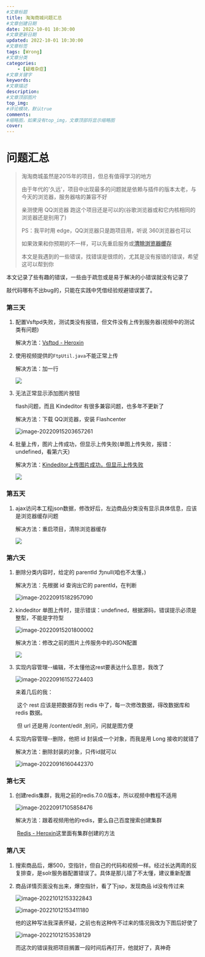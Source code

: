 ```yaml
---
#文章标题
title: 淘淘商城问题汇总
#文章创建日期
date: 2022-10-01 10:30:00
#文章更新日期
updated: 2022-10-01 10:30:00
#文章标签
tags: [Wrong] 
#文章分类
categories: 
	- [疑难杂症]
#文章关键字
keywords: 
#文章描述
description: 
#文章顶部图片
top_img: 
#评论模块，默认true
comments: 
#缩略图，如果没有top_img，文章顶部将显示缩略图
cover:
---
```


# 问题汇总

> 淘淘商城虽然是2015年的项目，但总有值得学习的地方
>
> 由于年代的'久远'，项目中出现最多的问题就是依赖与插件的版本太老，与今天的浏览器，服务器啥的兼容不好
>
> 亲测使用 QQ浏览器 跑这个项目还是可以的(谷歌浏览器或和它内核相同的浏览器还是别用了)
>
> PS：我平时用 edge，QQ浏览器只是跑项目用，听说 360浏览器也可以
>
> 如果效果和你预期的不一样，可以先重启服务或<u>**清除浏览器缓存**</u>
>
> 本文是我遇到的一些错误，找错误是很烦的，尤其是没有报错的错误，希望这可以帮到你



本文记录了些有趣的错误，一些由于疏忽或是易于解决的小错误就没有记录了

敲代码哪有不出bug的，只能在实践中凭借经验规避错误罢了。

### 第三天

1. 配置Vsftpd失败，测试类没有报错，但文件没有上传到服务器(视频中的测试类有问题)

   解决方法：[Vsftpd - Heroxin](https://heroxin.xyz/archives/24/)

2. 使用视频提供的`FtpUtil.java`不能正常上传

   解决方法：加一行

   ![](https://heroxin.oss-cn-beijing.aliyuncs.com/blog/img/image-20220915203304940.png)

3. 无法正常显示添加图片按钮

   flash问题，而且 Kindeditor 有很多兼容问题，也多年不更新了

   解决方法：下载 QQ浏览器，安装 Flashcenter

   ![image-20220915203657261](https://heroxin.oss-cn-beijing.aliyuncs.com/blog/img/image-20220915203657261.png)

3. 批量上传，图片上传成功，但显示上传失败(单图上传失败，报错：undefined，看第六天)

   解决方法：[Kindeditor上传图片成功，但显示上传失败](https://blog.csdn.net/xk_dream/article/details/79387042)
   
   ![](https://heroxin.oss-cn-beijing.aliyuncs.com/blog/img/image-20220915203944672.png)

### 第五天

1. ajax访问本工程json数据，修改好后，左边商品分类没有显示具体信息，应该是浏览器缓存问题

   解决方法：重启项目，清除浏览器缓存
   
   ![](https://heroxin.oss-cn-beijing.aliyuncs.com/blog/img/image-20220915204103321.png)

### 第六天

1. 删除分类内容时，给定的 parentId 为null(咱也不太懂，)

   解决方法：先根据 id 查询出它的 parentId，在判断 

   ![image-20220915182957090](https://heroxin.oss-cn-beijing.aliyuncs.com/blog/img/image-20220915182957090.png)
   
2. kindeditor 单图上传时，提示错误：undefined，根据源码，错误提示必须是整型，不能是字符型

   ![image-20220915201800002](https://heroxin.oss-cn-beijing.aliyuncs.com/blog/img/image-20220915201800002.png)

   解决方法：修改之前的图片上传服务中的JSON配置

   ![](https://heroxin.oss-cn-beijing.aliyuncs.com/blog/img/image-20220915204404961.png)
   
3. 实现内容管理--编辑，不太懂他这rest要表达什么意思，我改了

   ![image-20220916152724403](https://heroxin.oss-cn-beijing.aliyuncs.com/blog/img/image-20220916152724403.png)

   来着几后的我：

   ​	这个 rest 应该是把数据存到 redis 中了，每一次修改数据，得改数据库和 redis 数据。

   ​	但 url 还是用 /content/edit  ,别问，问就是图方便

4. 实现内容管理--删除，他把 id 封装成一个对象，而我是用 Long 接收的就错了

   解决方法：删除封装的对象，只传id就可以

   ![image-20220916160442370](https://heroxin.oss-cn-beijing.aliyuncs.com/blog/img/image-20220916160442370.png)

### 第七天

1. 创建redis集群，我用之前的redis.7.0.0版本，所以视频中教程不适用

   ![image-20220917105858476](https://heroxin.oss-cn-beijing.aliyuncs.com/blog/img/image-20220917105858476.png)

     解决方法：跟着视频用他的redis，要么自己百度搜索创建集群

   ​					[Redis - Heroxin](https://heroxin.xyz/archives/8/)这里面有集群创建的方法



### 第八天

1. 搜索商品后，爆500，空指针，但自己的代码和视频一样。经过长达两周的反复排查，是solr服务器配置错误了。具体是那儿错了不太懂，建议重新配置

2. 商品详情页面没有出来，爆空指针，看了下jsp，发现商品 id没有传过来

   ![image-20221012153322843](https://heroxin.oss-cn-beijing.aliyuncs.com/blog/img/image-20221012153322843.png)

   ![image-20221012153411180](https://heroxin.oss-cn-beijing.aliyuncs.com/blog/img/image-20221012153411180.png)

   他的这种写法我深表怀疑，之前也有这种传不过来的情况我改为下图后好使了

   ![image-20221012153538129](https://heroxin.oss-cn-beijing.aliyuncs.com/blog/img/image-20221012153538129.png)
   
   而这次的错误我把项目搁置一段时间后再打开，他就好了，真神奇